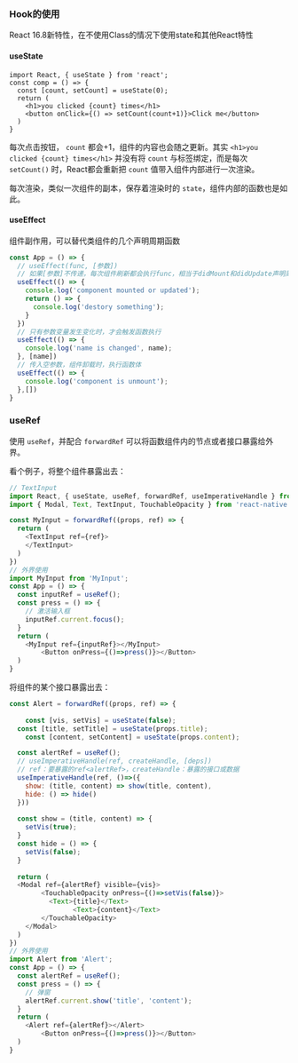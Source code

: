### Hook的使用

React 16.8新特性，在不使用Class的情况下使用state和其他React特性 

#### useState

```react
import React, { useState } from 'react';
const comp = () => {
  const [count, setCount] = useState(0);
  return (
    <h1>you clicked {count} times</h1>
    <button onClick={() => setCount(count+1)}>Click me</button>
  )
}
```

每次点击按钮， `count` 都会+1，组件的内容也会随之更新。其实 `<h1>you clicked {count} times</h1>` 并没有将 `count` 与标签绑定，而是每次 `setCount()` 时，React都会重新把 `count` 值带入组件内部进行一次渲染。

每次渲染，类似一次组件的副本，保存着渲染时的 `state`，组件内部的函数也是如此。

#### useEffect

组件副作用，可以替代类组件的几个声明周期函数

```javascript
const App = () => {
  // useEffect(func, [参数])
  // 如果[参数]不传递，每次组件刷新都会执行func，相当于didMount和didUpdate声明周期融合
  useEffect(() => {
    console.log('component mounted or updated');
    return () => {
      console.log('destory something');
    }
  })
  // 只有参数变量发生变化时，才会触发函数执行
  useEffect(() => {
    console.log('name is changed', name); 
  }, [name])
  // 传入空参数，组件卸载时，执行函数体
  useEffect(() => {
    console.log('component is unmount');  
  },[])
}
```

### useRef

使用 `useRef`，并配合 `forwardRef` 可以将函数组件内的节点或者接口暴露给外界。

看个例子，将整个组件暴露出去：

```javascript
// TextInput
import React, { useState, useRef, forwardRef, useImperativeHandle } from 'react';
import { Modal, Text, TextInput, TouchableOpacity } from 'react-native';

const MyInput = forwardRef((props, ref) => {
  return (
  	<TextInput ref={ref}>
    </TextInput>
  )
})
// 外界使用
import MyInput from 'MyInput';
const App = () => {
  const inputRef = useRef();
  const press = () => {
    // 激活输入框
    inputRef.current.focus();
  }
  return (
  	<MyInput ref={inputRef}></MyInput>
		<Button onPress={()=>press()}></Button>
  )
}
```

将组件的某个接口暴露出去：

```javascript
const Alert = forwardRef((props, ref) => {
			
	const [vis, setVis] = useState(false);
  const [title, setTitle] = useState(props.title);
	const [content, setContent] = useState(props.content);

  const alertRef = useRef();
  // useImperativeHandle(ref, createHandle, [deps])
  // ref：要暴露的ref<alertRef>，createHandle：暴露的接口或数据
  useImperativeHandle(ref, ()=>({
    show: (title, content) => show(title, content),
    hide: () => hide()
  }))
  
  const show = (title, content) => {
    setVis(true);
  }
  const hide = () => {
    setVis(false);
  }
  
  return (
  <Modal ref={alertRef} visible={vis}>
    	<TouchableOpacity onPress={()=>setVis(false)}>
          <Text>{title}</Text>
    			<Text>{content}</Text>
    	</TouchableOpacity>
    </Modal>
  )
})
// 外界使用
import Alert from 'Alert';
const App = () => {
  const alertRef = useRef();
  const press = () => {
    // 弹窗
    alertRef.current.show('title', 'content');
  }
  return (
  	<Alert ref={alertRef}></Alert>
		<Button onPress={()=>press()}></Button>
  )
}
```









